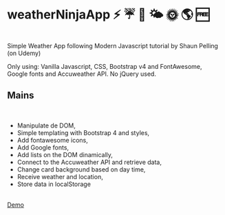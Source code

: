 # weatherNinjaApp ⚡ ☔ 🌙 🌤 🌞 🌎 🆓

<br>
Simple Weather App following Modern Javascript tutorial by Shaun Pelling (on Udemy)

Only using: Vanilla Javascript, CSS, Bootstrap v4 and FontAwesome, Google fonts and Accuweather API. No jQuery used.

## Mains
<br>
<ul>
<li>Manipulate de DOM,</li>
<li>Simple templating with Bootstrap 4 and styles,</li>
<li>Add fontawesome icons,</li>
<li>Add Google fonts,</li>
<li>Add lists on the DOM dinamically,</li>
<li>Connect to the Accuweather API and retrieve data,</li>
<li>Change card background based on day time,</li>
<li>Receive weather and location,</li>
<li>Store data in localStorage</li>
</ul>
<br>
<a href="https://vluciano8.github.io/weatherNinjaApp/">Demo</a>


